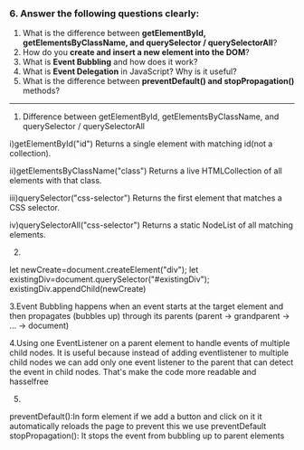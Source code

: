 
### 6. Answer the following questions clearly:

1. What is the difference between **getElementById, getElementsByClassName, and querySelector / querySelectorAll**?
2. How do you **create and insert a new element into the DOM**?
3. What is **Event Bubbling** and how does it work?
4. What is **Event Delegation** in JavaScript? Why is it useful?
5. What is the difference between **preventDefault() and stopPropagation()** methods?

---

1. Difference between getElementById, getElementsByClassName, and querySelector / querySelectorAll

i)getElementById("id")
Returns a single element with matching id(not a collection).

ii)getElementsByClassName("class")
Returns a live HTMLCollection of all elements with that class.

iii)querySelector("css-selector")
Returns the first element that matches a CSS selector.

iv)querySelectorAll("css-selector")
Returns a static NodeList of all matching elements.

2.
let newCreate=document.createElement("div");
let existingDiv=document.querySelector("#existingDiv");
existingDiv.appendChild(newCreate)

3.Event Bubbling happens when an event starts at the target element and then propagates (bubbles up) through its parents (parent → grandparent → … → document)

4.Using one EventListener on a parent element to handle events of multiple child nodes.
It  is useful because instead of adding eventlistener to multiple child nodes we can add only one event listener to the parent that can detect the event in child nodes. That's make the code more readable and hasselfree

5.
preventDefault():In form element if we add a button and click on it it automatically reloads the page to prevent this we use preventDefault
stopPropagation(): It stops the event from bubbling up to parent elements
